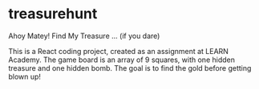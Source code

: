 # treasurehunt
Ahoy Matey! Find My Treasure ... (if you dare)

This is a React coding project, created as an assignment at LEARN Academy. The game board is an array of 9 squares, with one hidden treasure and one hidden bomb. The goal is to find the gold before getting blown up!
